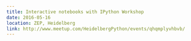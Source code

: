 ```yaml
---
title: Interactive notebooks with IPython Workshop
date: 2016-05-16
location: ZEP, Heidelberg
link: http://www.meetup.com/HeidelbergPython/events/qhqmplyvhbvb/
---
```


